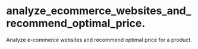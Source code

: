 # analyze_ecommerce_websites_and_recommend_optimal_price.
Analyze e-commerce websites and recommend optimal price for a product.
